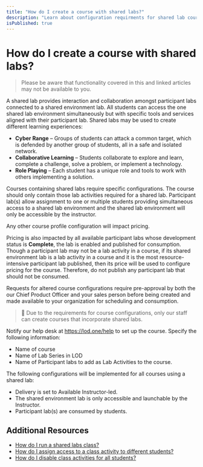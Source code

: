 ```yaml
---
title: "How do I create a course with shared labs?"
description: "Learn about configuration requirments for shared lab courses and how to have them set up for you."
isPublished: true
---
```


# How do I create a course with shared labs?

> Please be aware that functionality covered in this and linked articles may not be available to you.

A shared lab provides interaction and collaboration amongst participant labs connected to a shared environment lab. All students can access the one shared lab environment simultaneously but with specific tools and services aligned with their participant lab. Shared labs may be used to create different learning experiences:
* **Cyber Range** – Groups of students can attack a common target, which is defended by another group of students, all in a safe and isolated network.
*	**Collaborative Learning** – Students collaborate to explore and learn, complete a challenge, solve a problem, or implement a technology.
*	**Role Playing** – Each student has a unique role and tools to work with others implementing a solution. 

Courses containing shared labs require specific configurations. The course should only contain those lab activities required for a shared lab. Participant lab(s) allow assignment to one or multiple students providing simultaneous access to a shared lab environment and the shared lab environment will only be accessible by the instructor. 

Any other course profile configuration will impact pricing.

Pricing is also impacted by all available participant labs whose development status is **Complete**, the lab is enabled and published for consumption. Though a participant lab may not be a lab activity in a course, if its shared environment lab is a lab activity in a course and it is the most resource-intensive participant lab published, then its price will be used to configure pricing for the course. Therefore, do not publish any participant lab that should not be consumed. 

Requests for altered course configurations require pre-approval by both the our Chief Product Officer and your sales person before being created and made available to your organization for scheduling and consumption.

> :small_blue_diamond: Due to the requirements for course configurations, only our staff can create courses that incorporate shared labs. 

Notify our help desk at https://lod.one/help to set up the course. Specify the following information:

- Name of course
- Name of Lab Series in LOD
- Name of Participant labs to add as Lab Activities to the course.

The following configurations will be implemented for all courses using a shared lab:

* Delivery is set to Available Instructor-led.
* The shared environment lab is only accessible and launchable by the Instructor.
* Participant lab(s) are consumed by students.


## Additional Resources

- [How do I run a shared labs class?](/tms/instructors/instructor-prep-and-classes/shared-labs-class.md)
- [How do I assign access to a class activity to different students?](/tms/instructors/instructor-prep-and-classes/assign-class-activities.md)
- [How do I disable class activities for all students?](/tms/tms-administrators/courses-and-activities/labs/disable-class-activities.md)

